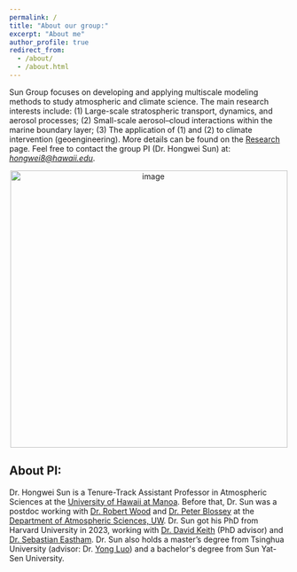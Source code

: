 ```yaml
---
permalink: /
title: "About our group:"
excerpt: "About me"
author_profile: true
redirect_from:
  - /about/
  - /about.html
---
```


Sun Group focuses on developing and applying multiscale modeling methods to study atmospheric and climate science. The main research interests include: (1) Large-scale stratospheric transport, dynamics, and aerosol processes; (2) Small-scale aerosol–cloud interactions within the marine boundary layer; (3) The application of (1) and (2) to climate intervention (geoengineering). More details can be found on the [Research](https://hongwei8sun.github.io/research/) page. Feel free to contact the group PI (Dr. Hongwei Sun) at: *hongwei8@hawaii.edu*. <br />

<p align="center">
<img width="500" alt="image" src="https://github.com/user-attachments/assets/03c8fde4-34dc-4e06-84a9-7bc3c63557fe" />
</p>

About PI:
------
Dr. Hongwei Sun is a Tenure-Track Assistant Professor in Atmospheric Sciences at the [University of Hawaii at Manoa](https://www.soest.hawaii.edu/atmo/index.php/2023/10/31/oceanography-atmospheric-sciences-more-highly-ranked-for-program-excellence/). Before that, Dr. Sun was a postdoc working with [Dr. Robert Wood](https://atmos.uw.edu/faculty-and-research/core-faculty/robert-wood/) and [Dr. Peter Blossey](https://atmos.uw.edu/faculty-and-research/core-faculty/peter-blossey/) at the [Department of Atmospheric Sciences, UW](https://atmos.uw.edu/faculty-and-research/postdoctoral-researchers/). Dr. Sun got his PhD from Harvard University in 2023, working with [Dr. David Keith](https://keith.seas.harvard.edu/people/david-keith) (PhD advisor) and [Dr. Sebastian Eastham](https://globalchange.mit.edu/about-us/personnel/eastham-sebastian). Dr. Sun also holds a master’s degree from Tsinghua University (advisor: Dr. [Yong Luo](https://www.researchgate.net/profile/Yong-Luo-18)) and a bachelor's degree from Sun Yat-Sen University. <br />

